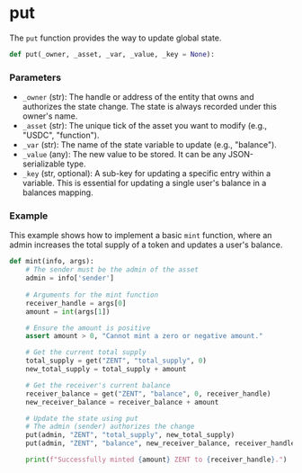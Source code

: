 # put

The `put` function provides the way to update global state.

```python
def put(_owner, _asset, _var, _value, _key = None):
```

### Parameters

*   `_owner` (str): The handle or address of the entity that owns and authorizes the state change. The state is always recorded under this owner's name.
*   `_asset` (str): The unique tick of the asset you want to modify (e.g., "USDC", "function").
*   `_var` (str): The name of the state variable to update (e.g., "balance").
*   `_value` (any): The new value to be stored. It can be any JSON-serializable type.
*   `_key` (str, optional): A sub-key for updating a specific entry within a variable. This is essential for updating a single user's balance in a balances mapping.

### Example

This example shows how to implement a basic `mint` function, where an admin increases the total supply of a token and updates a user's balance.

```python
def mint(info, args):
    # The sender must be the admin of the asset
    admin = info['sender']
    
    # Arguments for the mint function
    receiver_handle = args[0]
    amount = int(args[1])

    # Ensure the amount is positive
    assert amount > 0, "Cannot mint a zero or negative amount."

    # Get the current total supply
    total_supply = get("ZENT", "total_supply", 0)
    new_total_supply = total_supply + amount

    # Get the receiver's current balance
    receiver_balance = get("ZENT", "balance", 0, receiver_handle)
    new_receiver_balance = receiver_balance + amount

    # Update the state using put
    # The admin (sender) authorizes the change
    put(admin, "ZENT", "total_supply", new_total_supply)
    put(admin, "ZENT", "balance", new_receiver_balance, receiver_handle)

    print(f"Successfully minted {amount} ZENT to {receiver_handle}.")
```

